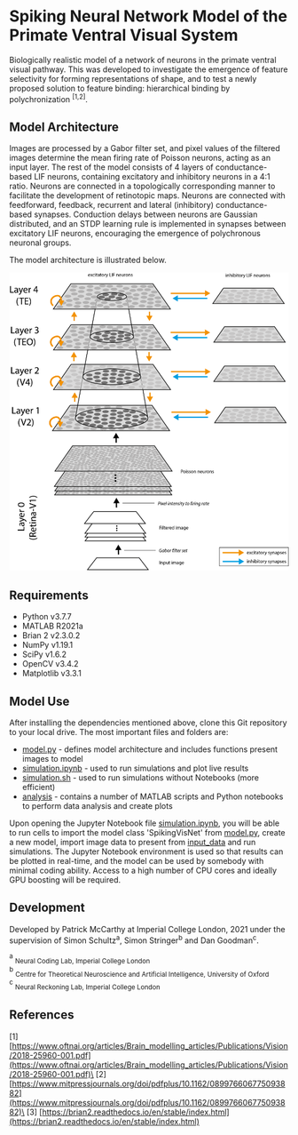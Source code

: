 # Spiking Neural Network Model of the Primate Ventral Visual System

Biologically realistic model of a network of neurons in the primate ventral visual pathway. This was developed to investigate the emergence of feature selectivity for forming representations of shape, and to test a newly proposed solution to feature binding: hierarchical binding by polychronization <sup>[1,2]</sup>.

## Model Architecture

Images are processed by a Gabor filter set, and pixel values of the filtered images determine the mean firing rate of Poisson neurons, acting as an input layer. The rest of the model consists of 4 layers of conductance-based LIF neurons, containing excitatory and inhibitory neurons in a 4:1 ratio. Neurons are connected in a topologically corresponding manner to facilitate the development of retinotopic maps. Neurons are connected with feedforward, feedback, recurrent and lateral (inhibitory) conductance-based synapses. Conduction delays between neurons are Gaussian distributed, and an STDP learning rule is implemented in synapses between excitatory LIF neurons, encouraging the emergence of polychronous neuronal groups. 

The model architecture is illustrated below.

![diagram of model architecture](https://github.com/patmccarthy1/spiking-PVVS-model/blob/master/misc/architecture.png)

## Requirements

* Python v3.7.7
* MATLAB R2021a
* Brian 2 v2.3.0.2
* NumPy v1.19.1
* SciPy v1.6.2
* OpenCV v3.4.2
* Matplotlib v3.3.1

## Model Use

After installing the dependencies mentioned above, clone this Git repository to your local drive. The most important files and folders are:

* [model.py](https://github.com/patmccarthy1/spiking-PVVS-model/blob/master/model.py) - defines model architecture and includes functions present images to model
* [simulation.ipynb](https://github.com/patmccarthy1/spiking-PVVS-model/blob/master/simulation.py) - used to run simulations and plot live results
* [simulation.sh](https://github.com/patmccarthy1/spiking-PVVS-model/blob/master/simulation.sh) - used to run simulations without Notebooks (more efficient) 
* [analysis](https://github.com/patmccarthy1/spiking-PVVS-model/blob/master/analysis) - contains a number of MATLAB scripts and Python notebooks to perform data analysis and create plots

Upon opening the Jupyter Notebook file [simulation.ipynb](https://github.com/patmccarthy1/spiking-PVVS-model/blob/master/simulation.py), you will be able to run cells to import the model class 'SpikingVisNet' from [model.py](https://github.com/patmccarthy1/spiking-PVVS-model/blob/master/model.py), create a new model, 
import image data to present from [input_data](https://github.com/patmccarthy1/spiking-PVVS-model/blob/master/input_data) and run simulations. The Jupyter Notebook environment is used so that results can be plotted in real-time, and the model can be used by somebody with minimal coding ability. Access to a high number of CPU cores and ideally GPU boosting will be required.

## Development
Developed by Patrick McCarthy at Imperial College London, 2021 under the supervision of Simon Schultz<sup>a</sup>, Simon Stringer<sup>b</sup> and Dan Goodman<sup>c</sup>.

<sup>a</sup> <sub>Neural Coding Lab, Imperial College London</sub>\
<sup>b</sup> <sub>Centre for Theoretical Neuroscience and Artificial Intelligence, University of Oxford</sub>\
<sup>c</sup> <sub>Neural Reckoning Lab, Imperial College London</sub>
## References

[1] [https://www.oftnai.org/articles/Brain_modelling_articles/Publications/Vision/2018-25960-001.pdf](https://www.oftnai.org/articles/Brain_modelling_articles/Publications/Vision/2018-25960-001.pdf)\
[2] [https://www.mitpressjournals.org/doi/pdfplus/10.1162/089976606775093882](https://www.mitpressjournals.org/doi/pdfplus/10.1162/089976606775093882)\
[3] [https://brian2.readthedocs.io/en/stable/index.html](https://brian2.readthedocs.io/en/stable/index.html)
